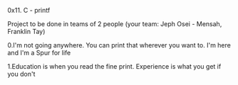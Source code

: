 0x11. C - printf

Project to be done in teams of 2 people (your team: Jeph Osei - Mensah, Franklin Tay)

0.I'm not going anywhere. You can print that wherever you want to. I'm here and I'm a Spur for life

1.Education is when you read the fine print. Experience is what you get if you don't
